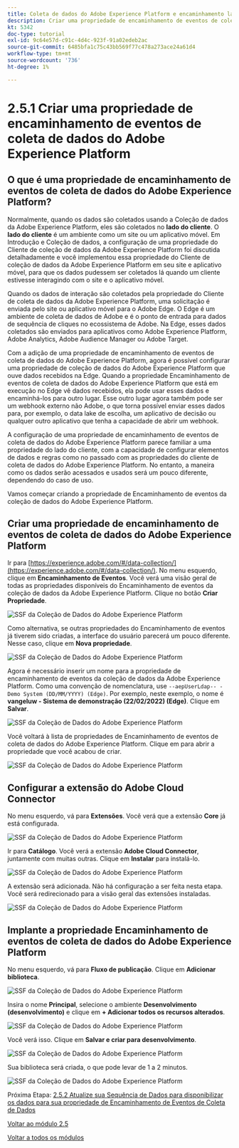```yaml
---
title: Coleta de dados do Adobe Experience Platform e encaminhamento lateral de evento em tempo real - Criar uma propriedade de encaminhamento de evento de coleta de dados do Adobe Experience Platform
description: Criar uma propriedade de encaminhamento de eventos de coleta de dados do Adobe Experience Platform
kt: 5342
doc-type: tutorial
exl-id: 9c64e57d-c91c-4d4c-923f-91a02edeb2ac
source-git-commit: 6485bfa1c75c43bb569f77c478a273ace24a61d4
workflow-type: tm+mt
source-wordcount: '736'
ht-degree: 1%

---
```


# 2.5.1 Criar uma propriedade de encaminhamento de eventos de coleta de dados do Adobe Experience Platform

## O que é uma propriedade de encaminhamento de eventos de coleta de dados do Adobe Experience Platform?

Normalmente, quando os dados são coletados usando a Coleção de dados da Adobe Experience Platform, eles são coletados no **lado do cliente**. O **lado do cliente** é um ambiente como um site ou um aplicativo móvel. Em Introdução e Coleção de dados, a configuração de uma propriedade do Cliente de coleção de dados da Adobe Experience Platform foi discutida detalhadamente e você implementou essa propriedade do Cliente de coleção de dados da Adobe Experience Platform em seu site e aplicativo móvel, para que os dados pudessem ser coletados lá quando um cliente estivesse interagindo com o site e o aplicativo móvel.

Quando os dados de interação são coletados pela propriedade do Cliente de coleta de dados da Adobe Experience Platform, uma solicitação é enviada pelo site ou aplicativo móvel para o Adobe Edge. O Edge é um ambiente de coleta de dados de Adobe e é o ponto de entrada para dados de sequência de cliques no ecossistema de Adobe. Na Edge, esses dados coletados são enviados para aplicativos como Adobe Experience Platform, Adobe Analytics, Adobe Audience Manager ou Adobe Target.

Com a adição de uma propriedade de encaminhamento de eventos de coleta de dados do Adobe Experience Platform, agora é possível configurar uma propriedade de coleção de dados do Adobe Experience Platform que ouve dados recebidos na Edge. Quando a propriedade Encaminhamento de eventos de coleta de dados do Adobe Experience Platform que está em execução no Edge vê dados recebidos, ela pode usar esses dados e encaminhá-los para outro lugar. Esse outro lugar agora também pode ser um webhook externo não Adobe, o que torna possível enviar esses dados para, por exemplo, o data lake de escolha, um aplicativo de decisão ou qualquer outro aplicativo que tenha a capacidade de abrir um webhook.

A configuração de uma propriedade de encaminhamento de eventos de coleta de dados do Adobe Experience Platform parece familiar a uma propriedade do lado do cliente, com a capacidade de configurar elementos de dados e regras como no passado com as propriedades do cliente de coleta de dados do Adobe Experience Platform. No entanto, a maneira como os dados serão acessados e usados será um pouco diferente, dependendo do caso de uso.

Vamos começar criando a propriedade de Encaminhamento de eventos da coleção de dados do Adobe Experience Platform.

## Criar uma propriedade de encaminhamento de eventos de coleta de dados do Adobe Experience Platform

Ir para [https://experience.adobe.com/#/data-collection/](https://experience.adobe.com/#/data-collection/). No menu esquerdo, clique em **Encaminhamento de Eventos**. Você verá uma visão geral de todas as propriedades disponíveis do Encaminhamento de eventos da coleção de dados da Adobe Experience Platform. Clique no botão **Criar Propriedade**.

![SSF da Coleção de Dados do Adobe Experience Platform](./images/launchhome.png)

Como alternativa, se outras propriedades do Encaminhamento de eventos já tiverem sido criadas, a interface do usuário parecerá um pouco diferente. Nesse caso, clique em **Nova propriedade**.

![SSF da Coleção de Dados do Adobe Experience Platform](./images/launchhomea.png)

Agora é necessário inserir um nome para a propriedade de encaminhamento de eventos da coleção de dados da Adobe Experience Platform. Como uma convenção de nomenclatura, use `--aepUserLdap-- - Demo System (DD/MM/YYYY) (Edge)`. Por exemplo, neste exemplo, o nome é **vangeluw - Sistema de demonstração (22/02/2022) (Edge)**. Clique em **Salvar**.

![SSF da Coleção de Dados do Adobe Experience Platform](./images/ssf1.png)

Você voltará à lista de propriedades de Encaminhamento de eventos de coleta de dados do Adobe Experience Platform. Clique em para abrir a propriedade que você acabou de criar.

![SSF da Coleção de Dados do Adobe Experience Platform](./images/ssf2.png)

## Configurar a extensão do Adobe Cloud Connector

No menu esquerdo, vá para **Extensões**. Você verá que a extensão **Core** já está configurada.

![SSF da Coleção de Dados do Adobe Experience Platform](./images/ssf3.png)

Ir para **Catálogo**. Você verá a extensão **Adobe Cloud Connector**, juntamente com muitas outras. Clique em **Instalar** para instalá-lo.

![SSF da Coleção de Dados do Adobe Experience Platform](./images/ssf4.png)

A extensão será adicionada. Não há configuração a ser feita nesta etapa. Você será redirecionado para a visão geral das extensões instaladas.

![SSF da Coleção de Dados do Adobe Experience Platform](./images/ssf5.png)

## Implante a propriedade Encaminhamento de eventos de coleta de dados do Adobe Experience Platform

No menu esquerdo, vá para **Fluxo de publicação**. Clique em **Adicionar biblioteca**.

![SSF da Coleção de Dados do Adobe Experience Platform](./images/ssf6.png)

Insira o nome **Principal**, selecione o ambiente **Desenvolvimento (desenvolvimento)** e clique em **+ Adicionar todos os recursos alterados**.

![SSF da Coleção de Dados do Adobe Experience Platform](./images/ssf7.png)

Você verá isso. Clique em **Salvar e criar para desenvolvimento**.

![SSF da Coleção de Dados do Adobe Experience Platform](./images/ssf8.png)

Sua biblioteca será criada, o que pode levar de 1 a 2 minutos.

![SSF da Coleção de Dados do Adobe Experience Platform](./images/ssf10.png)

Próxima Etapa: [2.5.2 Atualize sua Sequência de Dados para disponibilizar os dados para sua propriedade de Encaminhamento de Eventos de Coleta de Dados](./ex2.md)

[Voltar ao módulo 2.5](./aep-data-collection-ssf.md)

[Voltar a todos os módulos](./../../../overview.md)
